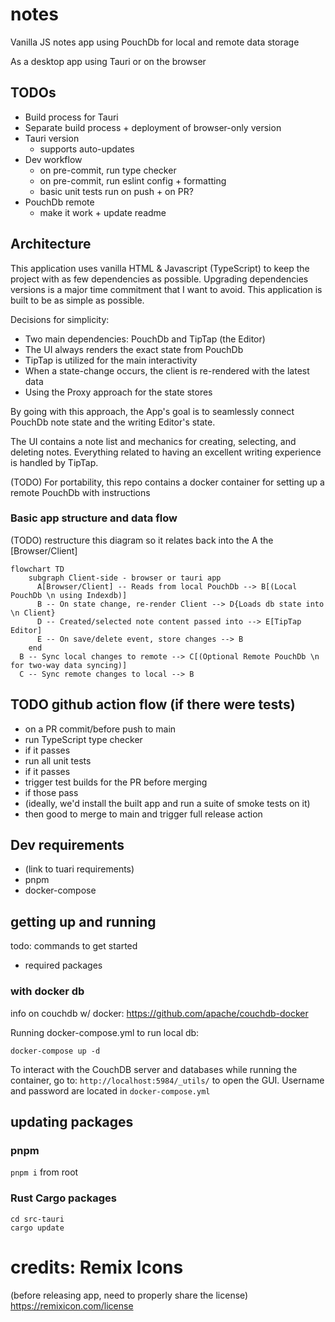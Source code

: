 # notes

Vanilla JS notes app using PouchDb for local and remote data storage

As a desktop app using Tauri or on the browser

## TODOs

- Build process for Tauri
- Separate build process + deployment of browser-only version
- Tauri version
  - supports auto-updates
- Dev workflow
  - on pre-commit, run type checker
  - on pre-commit, run eslint config + formatting
  - basic unit tests run on push + on PR?
- PouchDb remote
  - make it work + update readme

## Architecture

This application uses vanilla HTML & Javascript (TypeScript) to keep the project with as few dependencies as possible. Upgrading dependencies versions is a major time commitment that I want to avoid. This application is built to be as simple as possible.

Decisions for simplicity:

- Two main dependencies: PouchDb and TipTap (the Editor)
- The UI always renders the exact state from PouchDb
- TipTap is utilized for the main interactivity
- When a state-change occurs, the client is re-rendered with the latest data
- Using the Proxy approach for the state stores

By going with this approach, the App's goal is to seamlessly connect PouchDb note state and the writing Editor's state.

The UI contains a note list and mechanics for creating, selecting, and deleting notes. Everything related to having an excellent writing experience is handled by TipTap.

(TODO) For portability, this repo contains a docker container for setting up a remote PouchDb with instructions

### Basic app structure and data flow

(TODO) restructure this diagram so it relates back into the A the [Browser/Client]

```mermaid
flowchart TD
    subgraph Client-side - browser or tauri app
      A[Browser/Client] -- Reads from local PouchDb --> B[(Local PouchDb \n using Indexdb)]
      B -- On state change, re-render Client --> D{Loads db state into \n Client}
      D -- Created/selected note content passed into --> E[TipTap Editor]
      E -- On save/delete event, store changes --> B
    end
  B -- Sync local changes to remote --> C[(Optional Remote PouchDb \n for two-way data syncing)]
  C -- Sync remote changes to local --> B
```

## TODO github action flow (if there were tests)

- on a PR commit/before push to main
- run TypeScript type checker
- if it passes
- run all unit tests
- if it passes
- trigger test builds for the PR before merging
- if those pass
- (ideally, we'd install the built app and run a suite of smoke tests on it)
- then good to merge to main and trigger full release action

## Dev requirements

- (link to tuari requirements)
- pnpm
- docker-compose

## getting up and running

todo: commands to get started

- required packages

### with docker db

info on couchdb w/ docker: https://github.com/apache/couchdb-docker

Running docker-compose.yml to run local db:

```
docker-compose up -d
```

To interact with the CouchDB server and databases while running the container, go to: `http://localhost:5984/_utils/` to open the GUI. Username and password are located in `docker-compose.yml`

## updating packages

### pnpm

`pnpm i` from root

### Rust Cargo packages

```
cd src-tauri
cargo update
```

# credits: Remix Icons

(before releasing app, need to properly share the license)
https://remixicon.com/license
